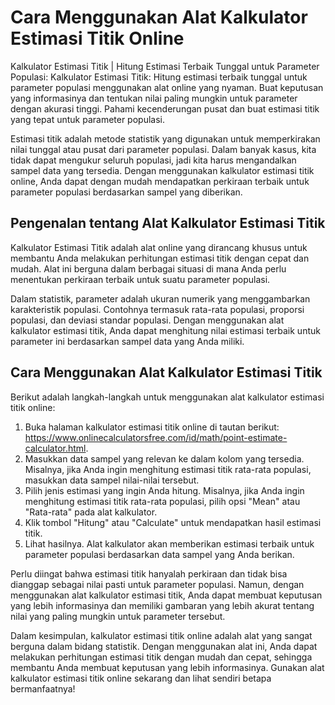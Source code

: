 Cara Menggunakan Alat Kalkulator Estimasi Titik Online
======================================================

Kalkulator Estimasi Titik | Hitung Estimasi Terbaik Tunggal untuk Parameter Populasi: Kalkulator Estimasi Titik: Hitung estimasi terbaik tunggal untuk parameter populasi menggunakan alat online yang nyaman. Buat keputusan yang informasinya dan tentukan nilai paling mungkin untuk parameter dengan akurasi tinggi. Pahami kecenderungan pusat dan buat estimasi titik yang tepat untuk parameter populasi.

Estimasi titik adalah metode statistik yang digunakan untuk memperkirakan nilai tunggal atau pusat dari parameter populasi. Dalam banyak kasus, kita tidak dapat mengukur seluruh populasi, jadi kita harus mengandalkan sampel data yang tersedia. Dengan menggunakan kalkulator estimasi titik online, Anda dapat dengan mudah mendapatkan perkiraan terbaik untuk parameter populasi berdasarkan sampel yang diberikan.

Pengenalan tentang Alat Kalkulator Estimasi Titik
-------------------------------------------------

Kalkulator Estimasi Titik adalah alat online yang dirancang khusus untuk membantu Anda melakukan perhitungan estimasi titik dengan cepat dan mudah. Alat ini berguna dalam berbagai situasi di mana Anda perlu menentukan perkiraan terbaik untuk suatu parameter populasi.

Dalam statistik, parameter adalah ukuran numerik yang menggambarkan karakteristik populasi. Contohnya termasuk rata-rata populasi, proporsi populasi, dan deviasi standar populasi. Dengan menggunakan alat kalkulator estimasi titik, Anda dapat menghitung nilai estimasi terbaik untuk parameter ini berdasarkan sampel data yang Anda miliki.

Cara Menggunakan Alat Kalkulator Estimasi Titik
-----------------------------------------------

Berikut adalah langkah-langkah untuk menggunakan alat kalkulator estimasi titik online:

1. Buka halaman kalkulator estimasi titik online di tautan berikut: <https://www.onlinecalculatorsfree.com/id/math/point-estimate-calculator.html>.
2. Masukkan data sampel yang relevan ke dalam kolom yang tersedia. Misalnya, jika Anda ingin menghitung estimasi titik rata-rata populasi, masukkan data sampel nilai-nilai tersebut.
3. Pilih jenis estimasi yang ingin Anda hitung. Misalnya, jika Anda ingin menghitung estimasi titik rata-rata populasi, pilih opsi "Mean" atau "Rata-rata" pada alat kalkulator.
4. Klik tombol "Hitung" atau "Calculate" untuk mendapatkan hasil estimasi titik.
5. Lihat hasilnya. Alat kalkulator akan memberikan estimasi terbaik untuk parameter populasi berdasarkan data sampel yang Anda berikan.

Perlu diingat bahwa estimasi titik hanyalah perkiraan dan tidak bisa dianggap sebagai nilai pasti untuk parameter populasi. Namun, dengan menggunakan alat kalkulator estimasi titik, Anda dapat membuat keputusan yang lebih informasinya dan memiliki gambaran yang lebih akurat tentang nilai yang paling mungkin untuk parameter tersebut.

Dalam kesimpulan, kalkulator estimasi titik online adalah alat yang sangat berguna dalam bidang statistik. Dengan menggunakan alat ini, Anda dapat melakukan perhitungan estimasi titik dengan mudah dan cepat, sehingga membantu Anda membuat keputusan yang lebih informasinya. Gunakan alat kalkulator estimasi titik online sekarang dan lihat sendiri betapa bermanfaatnya!